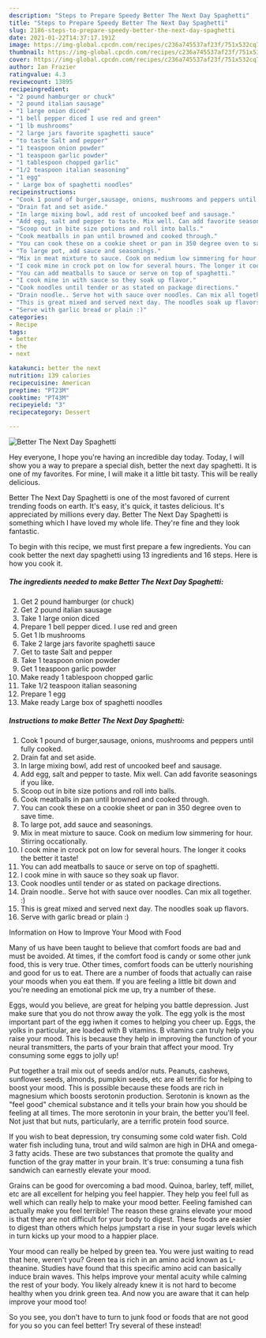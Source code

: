```yaml
---
description: "Steps to Prepare Speedy Better The Next Day Spaghetti"
title: "Steps to Prepare Speedy Better The Next Day Spaghetti"
slug: 2186-steps-to-prepare-speedy-better-the-next-day-spaghetti
date: 2021-01-22T14:37:17.191Z
image: https://img-global.cpcdn.com/recipes/c236a745537af23f/751x532cq70/better-the-next-day-spaghetti-recipe-main-photo.jpg
thumbnail: https://img-global.cpcdn.com/recipes/c236a745537af23f/751x532cq70/better-the-next-day-spaghetti-recipe-main-photo.jpg
cover: https://img-global.cpcdn.com/recipes/c236a745537af23f/751x532cq70/better-the-next-day-spaghetti-recipe-main-photo.jpg
author: Ian Frazier
ratingvalue: 4.3
reviewcount: 13895
recipeingredient:
- "2 pound hamburger or chuck"
- "2 pound italian sausage"
- "1 large onion diced"
- "1 bell pepper diced I use red and green"
- "1 lb mushrooms"
- "2 large jars favorite spaghetti sauce"
- "to taste Salt and pepper"
- "1 teaspoon onion powder"
- "1 teaspoon garlic powder"
- "1 tablespoon chopped garlic"
- "1/2 teaspoon italian seasoning"
- "1 egg"
- " Large box of spaghetti noodles"
recipeinstructions:
- "Cook 1 pound of burger,sausage, onions, mushrooms and peppers until fully cooked."
- "Drain fat and set aside."
- "In large mixing bowl, add rest of uncooked beef and sausage."
- "Add egg, salt and pepper to taste. Mix well. Can add favorite seasonings if you like."
- "Scoop out in bite size potions and roll into balls."
- "Cook meatballs in pan until browned and cooked through."
- "You can cook these on a cookie sheet or pan in 350 degree oven to save time."
- "To large pot, add sauce and seasonings."
- "Mix in meat mixture to sauce. Cook on medium low simmering for hour. Stirring occationally."
- "I cook mine in crock pot on low for several hours. The longer it cooks the better it taste!"
- "You can add meatballs to sauce or serve on top of spaghetti."
- "I cook mine in with sauce so they soak up flavor."
- "Cook noodles until tender or as stated on package directions."
- "Drain noodle.. Serve hot with sauce over noodles. Can mix all together. :)"
- "This is great mixed and served next day. The noodles soak up flavors."
- "Serve with garlic bread or plain :)"
categories:
- Recipe
tags:
- better
- the
- next

katakunci: better the next 
nutrition: 139 calories
recipecuisine: American
preptime: "PT23M"
cooktime: "PT43M"
recipeyield: "3"
recipecategory: Dessert

---
```



![Better The Next Day Spaghetti](https://img-global.cpcdn.com/recipes/c236a745537af23f/751x532cq70/better-the-next-day-spaghetti-recipe-main-photo.jpg)

Hey everyone, I hope you're having an incredible day today. Today, I will show you a way to prepare a special dish, better the next day spaghetti. It is one of my favorites. For mine, I will make it a little bit tasty. This will be really delicious.



Better The Next Day Spaghetti is one of the most favored of current trending foods on earth. It's easy, it's quick, it tastes delicious. It's appreciated by millions every day. Better The Next Day Spaghetti is something which I have loved my whole life. They're fine and they look fantastic.


To begin with this recipe, we must first prepare a few ingredients. You can cook better the next day spaghetti using 13 ingredients and 16 steps. Here is how you cook it.

<!--inarticleads1-->

##### The ingredients needed to make Better The Next Day Spaghetti:

1. Get 2 pound hamburger (or chuck)
1. Get 2 pound italian sausage
1. Take 1 large onion diced
1. Prepare 1 bell pepper diced. I use red and green
1. Get 1 lb mushrooms
1. Take 2 large jars favorite spaghetti sauce
1. Get to taste Salt and pepper
1. Take 1 teaspoon onion powder
1. Get 1 teaspoon garlic powder
1. Make ready 1 tablespoon chopped garlic
1. Take 1/2 teaspoon italian seasoning
1. Prepare 1 egg
1. Make ready  Large box of spaghetti noodles




<!--inarticleads2-->

##### Instructions to make Better The Next Day Spaghetti:

1. Cook 1 pound of burger,sausage, onions, mushrooms and peppers until fully cooked.
1. Drain fat and set aside.
1. In large mixing bowl, add rest of uncooked beef and sausage.
1. Add egg, salt and pepper to taste. Mix well. Can add favorite seasonings if you like.
1. Scoop out in bite size potions and roll into balls.
1. Cook meatballs in pan until browned and cooked through.
1. You can cook these on a cookie sheet or pan in 350 degree oven to save time.
1. To large pot, add sauce and seasonings.
1. Mix in meat mixture to sauce. Cook on medium low simmering for hour. Stirring occationally.
1. I cook mine in crock pot on low for several hours. The longer it cooks the better it taste!
1. You can add meatballs to sauce or serve on top of spaghetti.
1. I cook mine in with sauce so they soak up flavor.
1. Cook noodles until tender or as stated on package directions.
1. Drain noodle.. Serve hot with sauce over noodles. Can mix all together. :)
1. This is great mixed and served next day. The noodles soak up flavors.
1. Serve with garlic bread or plain :)




Information on How to Improve Your Mood with Food


Many of us have been taught to believe that comfort foods are bad and must be avoided. At times, if the comfort food is candy or some other junk food, this is very true. Other times, comfort foods can be utterly nourishing and good for us to eat. There are a number of foods that actually can raise your moods when you eat them. If you are feeling a little bit down and you're needing an emotional pick me up, try a number of these.

Eggs, would you believe, are great for helping you battle depression. Just make sure that you do not throw away the yolk. The egg yolk is the most important part of the egg iwhen it comes to helping you cheer up. Eggs, the yolks in particular, are loaded with B vitamins. B vitamins can truly help you raise your mood. This is because they help in improving the function of your neural transmitters, the parts of your brain that affect your mood. Try consuming some eggs to jolly up!

Put together a trail mix out of seeds and/or nuts. Peanuts, cashews, sunflower seeds, almonds, pumpkin seeds, etc are all terrific for helping to boost your mood. This is possible because these foods are rich in magnesium which boosts serotonin production. Serotonin is known as the "feel good" chemical substance and it tells your brain how you should be feeling at all times. The more serotonin in your brain, the better you'll feel. Not just that but nuts, particularly, are a terrific protein food source.

If you wish to beat depression, try consuming some cold water fish. Cold water fish including tuna, trout and wild salmon are high in DHA and omega-3 fatty acids. These are two substances that promote the quality and function of the gray matter in your brain. It's true: consuming a tuna fish sandwich can earnestly elevate your mood. 

Grains can be good for overcoming a bad mood. Quinoa, barley, teff, millet, etc are all excellent for helping you feel happier. They help you feel full as well which can really help to make your mood better. Feeling famished can actually make you feel terrible! The reason these grains elevate your mood is that they are not difficult for your body to digest. These foods are easier to digest than others which helps jumpstart a rise in your sugar levels which in turn kicks up your mood to a happier place.

Your mood can really be helped by green tea. You were just waiting to read that here, weren't you? Green tea is rich in an amino acid known as L-theanine. Studies have found that this specific amino acid can basically induce brain waves. This helps improve your mental acuity while calming the rest of your body. You likely already knew it is not hard to become healthy when you drink green tea. And now you are aware that it can help improve your mood too!

So you see, you don't have to turn to junk food or foods that are not good for you so you can feel better! Try several of these instead!


